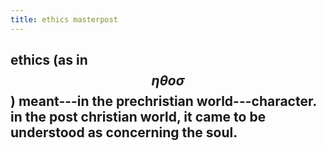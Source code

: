 ```yaml
---
title: ethics masterpost
---
```


## ethics (as in $$\eta\theta o\sigma$$) meant---in the prechristian world---character. in the post christian world, it came to be understood as concerning the soul.
###
##
